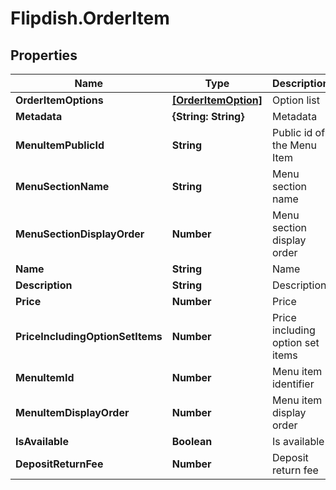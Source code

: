 # Flipdish.OrderItem

## Properties

Name | Type | Description | Notes
------------ | ------------- | ------------- | -------------
**OrderItemOptions** | [**[OrderItemOption]**](OrderItemOption.md) | Option list | [optional] 
**Metadata** | **{String: String}** | Metadata | [optional] 
**MenuItemPublicId** | **String** | Public id of the Menu Item | [optional] 
**MenuSectionName** | **String** | Menu section name | [optional] 
**MenuSectionDisplayOrder** | **Number** | Menu section display order | [optional] 
**Name** | **String** | Name | [optional] 
**Description** | **String** | Description | [optional] 
**Price** | **Number** | Price | [optional] 
**PriceIncludingOptionSetItems** | **Number** | Price including option set items | [optional] 
**MenuItemId** | **Number** | Menu item identifier | [optional] 
**MenuItemDisplayOrder** | **Number** | Menu item display order | [optional] 
**IsAvailable** | **Boolean** | Is available | [optional] 
**DepositReturnFee** | **Number** | Deposit return fee | [optional] 


